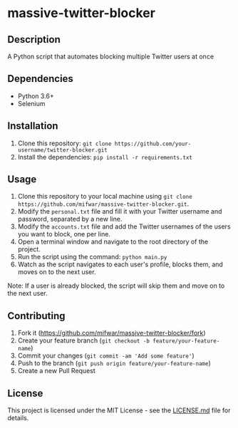 # massive-twitter-blocker

## Description

A Python script that automates blocking multiple Twitter users at once

## Dependencies

- Python 3.6+
- Selenium

## Installation

1. Clone this repository: `git clone https://github.com/your-username/twitter-blocker.git`
2. Install the dependencies: `pip install -r requirements.txt`

## Usage

1. Clone this repository to your local machine using `git clone https://github.com/mifwar/massive-twitter-blocker.git`.
2. Modify the `personal.txt` file and fill it with your Twitter username and password, separated by a new line.
3. Modify the `accounts.txt` file and add the Twitter usernames of the users you want to block, one per line.
4. Open a terminal window and navigate to the root directory of the project.
5. Run the script using the command: `python main.py`
6. Watch as the script navigates to each user's profile, blocks them, and moves on to the next user.

Note: If a user is already blocked, the script will skip them and move on to the next user.

## Contributing

1. Fork it (https://github.com/mifwar/massive-twitter-blocker/fork)
2. Create your feature branch (`git checkout -b feature/your-feature-name`)
3. Commit your changes (`git commit -am 'Add some feature'`)
4. Push to the branch (`git push origin feature/your-feature-name`)
5. Create a new Pull Request

## License

This project is licensed under the MIT License - see the [LICENSE.md](LICENSE.md) file for details.
